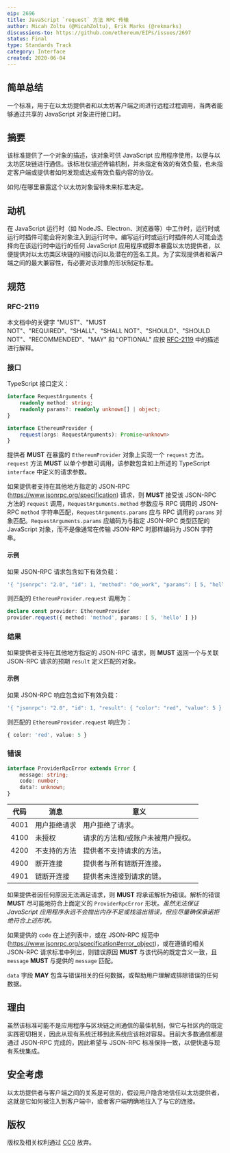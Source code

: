 ```yaml
---
eip: 2696
title: JavaScript `request` 方法 RPC 传输
author: Micah Zoltu (@MicahZoltu), Erik Marks (@rekmarks)
discussions-to: https://github.com/ethereum/EIPs/issues/2697
status: Final
type: Standards Track
category: Interface
created: 2020-06-04
---
```


## 简单总结
一个标准，用于在以太坊提供者和以太坊客户端之间进行远程过程调用，当两者能够通过共享的 JavaScript 对象进行接口时。

## 摘要
该标准提供了一个对象的描述，该对象可供 JavaScript 应用程序使用，以便与以太坊区块链进行通信。该标准仅描述传输机制，并未指定有效的有效负载，也未指定客户端或提供者如何发现或达成有效负载内容的协议。

如何/在哪里暴露这个以太坊对象留待未来标准决定。

## 动机
在 JavaScript 运行时（如 NodeJS、Electron、浏览器等）中工作时，运行时或运行时插件可能会将对象注入到运行时中。编写运行时或运行时插件的人可能会选择向在该运行时中运行的任何 JavaScript 应用程序或脚本暴露以太坊提供者，以便提供对以太坊类区块链的间接访问以及潜在的签名工具。为了实现提供者和客户端之间的最大兼容性，有必要对该对象的形状制定标准。

## 规范

### RFC-2119

本文档中的关键字 "MUST"、"MUST NOT"、"REQUIRED"、"SHALL"、"SHALL NOT"、"SHOULD"、"SHOULD NOT"、"RECOMMENDED"、"MAY" 和 "OPTIONAL" 应按 [RFC-2119](https://www.ietf.org/rfc/rfc2119.txt) 中的描述进行解释。

### 接口

TypeScript 接口定义：
```ts
interface RequestArguments {
	readonly method: string;
	readonly params?: readonly unknown[] | object;
}

interface EthereumProvider {
	request(args: RequestArguments): Promise<unknown>
}
```
提供者 **MUST** 在暴露的 `EthereumProvider` 对象上实现一个 `request` 方法。`request` 方法 **MUST** 以单个参数可调用，该参数包含如上所述的 TypeScript `interface` 中定义的请求参数。

如果提供者支持在其他地方指定的 JSON-RPC (https://www.jsonrpc.org/specification) 请求，则 **MUST** 接受该 JSON-RPC 方法的 `request` 调用，`RequestArguments.method` 参数应与 RPC 调用的 JSON-RPC `method` 字符串匹配，`RequestArguments.params` 应与 RPC 调用的 `params` 对象匹配。`RequestArguments.params` 应编码为与指定 JSON-RPC 类型匹配的 JavaScript 对象，而不是像通常在传输 JSON-RPC 时那样编码为 JSON 字符串。

#### 示例
如果 JSON-RPC 请求包含如下有效负载：
```typescript
'{ "jsonrpc": "2.0", "id": 1, "method": "do_work", "params": [ 5, "hello" ] }'
```
则匹配的 `EthereumProvider.request` 调用为：
```typescript
declare const provider: EthereumProvider
provider.request({ method: 'method', params: [ 5, 'hello' ] })
```

### 结果
如果提供者支持在其他地方指定的 JSON-RPC 请求，则 **MUST** 返回一个与关联 JSON-RPC 请求的预期 `result` 定义匹配的对象。

#### 示例
如果 JSON-RPC 响应包含如下有效负载：
```typescript
'{ "jsonrpc": "2.0", "id": 1, "result": { "color": "red", "value": 5 } }'
```
则匹配的 `EthereumProvider.request` 响应为：
```typescript
{ color: 'red', value: 5 }
```

### 错误
```ts
interface ProviderRpcError extends Error {
	message: string;
	code: number;
	data?: unknown;
}
```

| 代码 | 消息                  | 意义                                                                  |
| -----| --------------------- | ------------------------------------------------------------------------ |
| 4001 | 用户拒绝请求         | 用户拒绝了请求。                                                       |
| 4100 | 未授权               | 请求的方法和/或账户未被用户授权。                                     |
| 4200 | 不支持的方法         | 提供者不支持请求的方法。                                             |
| 4900 | 断开连接             | 提供者与所有链断开连接。                                             |
| 4901 | 链断开连接           | 提供者未连接到请求的链。                                             |

如果提供者因任何原因无法满足请求，则 **MUST** 将承诺解析为错误。解析的错误 **MUST** 尽可能地符合上面定义的 `ProviderRpcError` 形状。_虽然无法保证 JavaScript 应用程序永远不会抛出内存不足或栈溢出错误，但应尽量确保承诺拒绝符合上述形状。_

如果提供的 `code` 在上述列表中，或在 JSON-RPC 规范中 (https://www.jsonrpc.org/specification#error_object)，或在遵循的相关 JSON-RPC 请求标准中列出，则错误原因 **MUST** 与该代码的既定含义一致，且 `message` **MUST** 与提供的 `message` 匹配。

`data` 字段 **MAY** 包含与错误相关的任何数据，或帮助用户理解或排除错误的任何数据。

## 理由
虽然该标准可能不是应用程序与区块链之间通信的最佳机制，但它与社区内的既定实践密切相关，因此从现有系统迁移到此系统应该相对容易。目前大多数通信都是通过 JSON-RPC 完成的，因此希望与 JSON-RPC 标准保持一致，以便快速与现有系统集成。

## 安全考虑
以太坊提供者与客户端之间的关系是可信的，假设用户隐含地信任以太坊提供者，这就是它如何被注入到客户端中，或者客户端明确地拉入了与它的连接。

## 版权
版权及相关权利通过 [CC0](../LICENSE.md) 放弃。